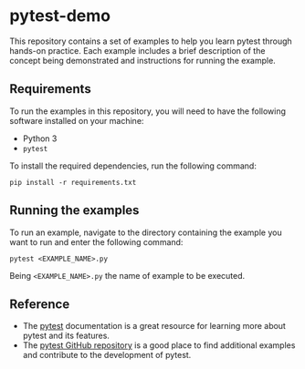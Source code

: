 # pytest-demo

This repository contains a set of examples to help you learn pytest through hands-on practice. Each example includes a brief description of the concept being demonstrated and instructions for running the example.

## Requirements
To run the examples in this repository, you will need to have the following software installed on your machine:

* Python 3
* `pytest`

To install the required dependencies, run the following command:

```
pip install -r requirements.txt
```

## Running the examples
To run an example, navigate to the directory containing the example you want to run and enter the following command:

```
pytest <EXAMPLE_NAME>.py
```

Being `<EXAMPLE_NAME>.py` the name of example to be executed.

## Reference

- The [pytest](https://docs.pytest.org/en/7.1.x/contents.html) documentation is a great resource for learning more about pytest and its features.
- The [pytest GitHub repository](https://github.com/pytest-dev/pytest) is a good place to find additional examples and contribute to the development of pytest.

